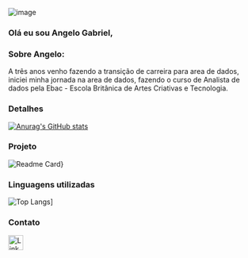 

![image](https://github.com/angelo612/angelo612/assets/73260926/147969db-1772-4c51-8868-98e148055a64)
### Olá eu sou Angelo Gabriel,
### Sobre Angelo:

A três anos venho fazendo a transição de carreira para area de dados, iniciei minha jornada na area de dados, fazendo o curso de Analista de dados
pela Ebac - Escola Britânica de Artes Criativas e Tecnologia.

### Detalhes

[![Anurag's GitHub stats](https://github-readme-stats.vercel.app/api?username=angelo612&show_icons=true&theme=dark)](https://github.com/anuraghazra/github-readme-stats)


### Projeto
![Readme Card](https://github-readme-stats.vercel.app/api/pin/?username=angelo612&repo=JornadaDev&theme=dark)}

### Linguagens utilizadas

![Top Langs](https://github-readme-stats.vercel.app/api/top-langs/?username=angelo612&layout=compact)]


### Contato

[<img src='https://img.shields.io/badge/LinkedIn-0077B5?style=for-the-badge&logo-linkedin&logoColor=white' alt='Linkedin' height='30'>](https://www.linkedin.com/in/angelo-g/)

